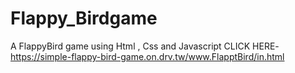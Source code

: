 # Flappy_Birdgame
A FlappyBird game using Html , Css and Javascript
CLICK HERE-  https://simple-flappy-bird-game.on.drv.tw/www.FlapptBird/in.html
